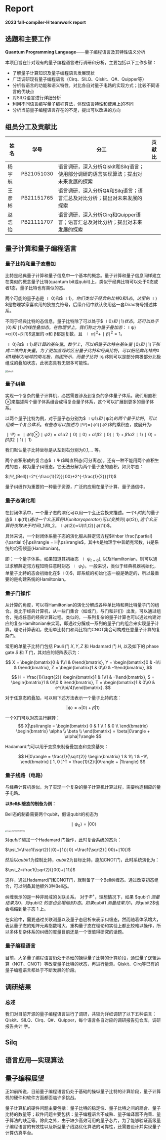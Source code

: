 # Report

**2023 fall-compiler-H teamwork report**

## 选题和主要工作

**Quantum Programming Language**——量子编程语言及其特性语义分析

本项目旨在针对现有的量子编程语言进行调研和分析，主要包括以下工作步骤：

- 了解量子计算知识及量子编程语言发展现状
- 广泛调研现有量子编程语言（Cirq、SILQ、Qiskit、Q#、Quipper等）
- 分析各语言的功能和语义特性，对比各自对量子电路的实现方式；比较不同语言的优缺点
- 对SILQ语言进行详细分析
- 利用不同语言编写量子编程算法，体现语言特性和使用上的不同
- 分析当前量子编程语言存在的不足，提出可以改进的方向

## 组员分工及贡献比

| 姓名   | 学号       | 分工                                                         | 贡献比 |
| ------ | ---------- | ------------------------------------------------------------ | ------ |
| 杨宇航 | PB21051030 | 语言调研，深入分析Qiskit和Silq语言；使用部分调研的语言实现算法；提出对未来发展的探索 |        |
| 王彦彬 | PB21151765 | 语言调研，深入分析Q#和Silq语言；语言汇总及对比分析；提出对未来发展的探索 |        |
| 赵浩怡 | PB21111707 | 语言调研，深入分析Cirq和Quipper语言；语言汇总及对比分析；提出对未来发展的探索 |        |

## 量子计算和量子编程语言

### 量子比特和量子态叠加

比特是经典量子计算和量子信息中一个基本的概念。量子计算和量子信息同样建立在类似的概念量子比特(quantum bit或qubit)上，类似于经典比特可以处于0态或者1态，量子比特也有类似的态。

两个可能的量子态是$∣0⟩$和$ ∣1⟩$，他们类似于经典的比特0和1态。这里的$ ∣⟩$是物理学家喜欢用的狄拉克符号，后续介绍中默认使用这一套Dirac符号描述体系。

不同于经典比特的态信息，量子比特除了可以处于$ ∣0⟩$和$ ∣1⟩$状态，还可以处于$ ∣0⟩$和$ ∣1⟩$的线性叠加态，在物理学上，我们称之为量子叠加态：$∣ψ⟩=α∣0⟩+β∣1⟩$这里的 α和 β都是复数，且 $∣α∣^2+∣β∣^2=1$。

$∣0⟩$和$ ∣1⟩$是计算的基矢量。数学上，可以把量子比特在基矢量$ ∣0⟩$和$ ∣1⟩$下张成二维的复矢量。为了更加直观的区分量子比特和经典比特，可以把经典比特的0和1理解为地球的南北极，如图所示，而量子比特$ ∣ψ⟩$则可以是部分南极部分北极组成的叠加状态，此状态具有无限多可能性。

<img src="report.assets/bloch.png" alt="bloch" style="zoom: 50%;" />

### 量子纠缠

实现一个复杂的量子计算机，必然需要涉及到复杂的多体量子体系。我们用直积⊗来描述两个量子体系组合成得复合量子体系，这个可以扩展到更多的量子体系。

以两个量子比特为例，对于量子态分别为$ ∣ψ1⟩$和$ ∣ψ2⟩$的两个量子比特，可以组成一个复合体系。有些态可以描述为$ ∣Ψ⟩=∣ψ1⟩∣ψ2⟩$的乘积态，或展开为:

$∣Ψ⟩=∣ψ1⟩⊗∣ψ2⟩=α1α2∣0⟩∣0⟩+α1β2∣0⟩∣1⟩+β1α2∣1⟩∣0⟩+β1β2∣1⟩∣1⟩$

我们默认量子比特坐标是从左到右分别为0,1,… 等。

两个直积形成的复合态$ ∣Ψ⟩$叫直积态(可分离态)。还有一种不能用两个直积生成的态，称为量子纠缠态，它无法分解为两个量子态的直积，如贝尔态：

$∣Ψ_{Bell}⟩=2^{-\frac{1}{2}}∣00⟩+2^{-\frac{1}{2}}∣11⟩$

量子纠缠作为重要的一种量子资源，广泛的应用在量子计算、量子通信中。

### 量子态演化和

在封闭体系中，一个量子态的演化可以用一个幺正变换来描述。一个$t_1$时刻的量子态$ ∣ψ(t1)⟩$通过一个幺正算符$U$(unitary operator)可以变换到$∣ψ(t2)⟩$, 这个幺正算符仅取决于时间$t_1$和$t_2$，$∣ψ(t2)⟩=U(t1,t2)∣ψ(t1)⟩$。

具体来说，一个封闭体系量子态的演化服从薛定谔方程$i\hbar \frac{\partial}{\partial t}|\psi\rangle = H|\psi\rangle$，其中ℏ是物理学中普朗克常数，$H$是系统的哈密顿量(Hamiltonian)。

即：一个量子体系，如果知道其初始态 $∣ψ_{t=0}⟩$, 以及Hamiltonian，则可以通过求解薛定谔方程知晓任意时刻态 $∣ψ_t⟩$。一般来说，类似于经典机器初始化，单量子比特的态会初始化在$ ∣0⟩$，即系统的初始化态一般是确定的，所以最重要的是构建系统的Hamiltonian。

### 量子门操作

从计算的角度，可以将Hamiltonian的演化分解成各种单比特和两比特量子门的组合。类比于经典计算机，从一些门集合（如或门，与门和非们）出发，可以通过组合，完成任意的经典计算过程。类似的，一系列复杂的量子计算也可以通过构建对应的复杂Hamiltonian来实现，即通过分解成一系列的量子门的组合来实现量子计算。理论计算表明，使用单比特门和两比特门CNOT集合可构成任意量子计算的复杂门。

常用的单量子比特门包括 Pauli 门 $X, Y, Z$ 和 Hadamard 门 $H$, 以及如下的 phase gate $S$ 和 $T$ 门，其对应的矩阵表示为：

$$
X = \begin{bmatrix}0 & 1\\1 & 0\end{bmatrix}, 
Y = \begin{bmatrix}0 & -i\\i & 0\end{bmatrix}, 
Z = \begin{bmatrix}1 & 0\\0 & -1\end{bmatrix},
$$

$$
H = \frac{1}{\sqrt{2}} \begin{bmatrix}1 & 1\\1 & -1\end{bmatrix}, 
S = \begin{bmatrix}1 & 0\\0 & i\end{bmatrix}, 
T = \begin{bmatrix}1 & 0\\0 & e^{i\pi/4}\end{bmatrix}.
$$

对于任意态的叠加，可以用下述方法表示一个量子比特的态：

$$
|\psi\rangle = \alpha|0\rangle + \beta|1\rangle
$$

一个X门可以对态进行翻转：
$$
X|\psi\rangle = 
\begin{bmatrix}
0 & 1 \\
1 & 0 \\
\end{bmatrix}
\begin{bmatrix}
\alpha \\
\beta \\
\end{bmatrix} 
= \beta|0\rangle + \alpha|1\rangle
$$

Hadamard门可以用于变换来制备叠加态和变换基矢：

$$
H|0\rangle = \frac{1}{\sqrt{2}}
\begin{bmatrix}
1 & 1\\
1 & -1\\
\end{bmatrix} 
[ 1, 0 ]^T = \frac{1}{2}(|0\rangle + |1\rangle)
$$

### 量子线路（电路）

与经典计算机类似，为了实现一个复杂的量子计算机计算过程，需要构造相应的量子电路。

**以Bell纠缠态的制备为例：**

Bell态的制备需要两个qubit，假设qubit的初态为

$$
∣ψ_0\rangle=|00⟩
$$
<img src="report.assets/image-20240120151611402.png" alt="image-20240120151611402" style="zoom:33%;" />

对$qubit1$施加一个Hadamard 门操作，此时复合系统的态为：

$\psi_1=\frac1{\sqrt2}(∣0⟩+∣1⟩)∣0⟩   =\frac1{\sqrt2}(∣00⟩+∣10⟩)$

然后以$qubit1$为控制比特，$qubit2$为目标比特，施加CNOT门，此时系统演化为：

$\psi_2=\frac1{\sqrt2}(∣00⟩+∣11⟩)$

这样，通过Hadamard门和CNOT门，就制备了一个Bell纠缠态。通过改变初态组合，可以制备其他额外3种Bell态。

纠缠表示的是一种非局域的关联关系。 对于$Φ^+$，理想情况下，如果 $qubit1 $测量结果为 0，则$qubit2 $的态也会塌缩到 0 态。如果$qubit1 $测量结果为 1，则$qubit2$也会塌缩到量子态 1 上。

在实验中，需要通过关联测量以及量子态层析来表示纠缠态。然而随着体系增大，表达量子态的矩阵元素指数增大，重构量子态在理论和实验上都比较难以操作，所以多体复杂体系的纠缠的度量目前还是一个很值得研究的话题。

### 量子编程语言

目前，大多量子编程语言仍处于基础的操纵量子比特的计算阶段，通过量子逻辑运算（NOT、CNOT）等改变量子比特的状态，再进行量测。Qiskit、Cirq等已有的量子编程语言都处于不断发展的阶段。

## 调研结果

### 总述

我们对目前开源的量子编程语言进行了调研，共较为详细调研了以下五种语言：Qiskit、SILQ、Cirq、Q#、Quipper，每个语言各自对应的调研报告见仓库，调研报告共计  字。

### 



## Silq



## 语言应用—实现算法



## 量子编程展望

正如前所说，目前量子编程语言仍处于基础的操纵量子比特的计算阶段，量子计算机的硬件和软件方面都面临许多挑战。

量子计算机的硬件问题主要包括：量子比特的稳定性、量子比特之间的耦合、量子比特的数量等；软件问题主要包括：量子编程语言不成熟、量子编译器不完善、量子算法的缺乏等。除此之外，由于缺少高效可用的量子芯片，为了能够验证高级量子编程语言的有效性以及新型量子线路优化算法的可靠性，还需要设计并实现量子计算仿真平台。